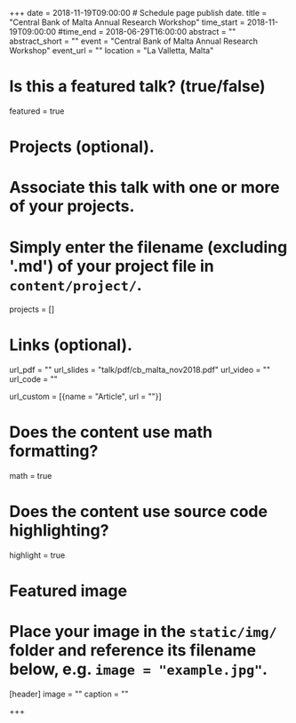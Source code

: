 +++
date = 2018-11-19T09:00:00  # Schedule page publish date.
title = "Central Bank of Malta Annual Research Workshop"
time_start = 2018-11-19T09:00:00
#time_end = 2018-06-29T16:00:00
abstract = ""
abstract_short = ""
event = "Central Bank of Malta Annual Research Workshop"
event_url = ""
location = "La Valletta, Malta"

# Is this a featured talk? (true/false)
featured = true

# Projects (optional).
#   Associate this talk with one or more of your projects.
#   Simply enter the filename (excluding '.md') of your project file in `content/project/`.
projects = []

# Links (optional).
url_pdf = ""
url_slides = "talk/pdf/cb_malta_nov2018.pdf"
url_video = ""
url_code = ""

url_custom = [{name = "Article", url = ""}]

# Does the content use math formatting?
math = true

# Does the content use source code highlighting?
highlight = true

# Featured image
# Place your image in the `static/img/` folder and reference its filename below, e.g. `image = "example.jpg"`.
[header]
image = ""
caption = ""

+++